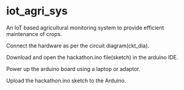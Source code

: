 # iot_agri_sys
An IoT based agricultural monitoring system to provide efficient maintenance of crops.

Connect the hardware as per the circuit diagram(ckt_dia).

Download and open the hackathon.ino file(sketch) in the arduino IDE.

Power up the arduino board using a laptop or adaptor.

Upload the hackathon.ino sketch to the Arduino.
